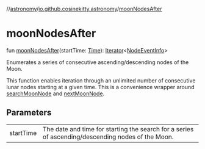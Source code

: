 //[astronomy](../../index.md)/[io.github.cosinekitty.astronomy](index.md)/[moonNodesAfter](moon-nodes-after.md)

# moonNodesAfter

fun [moonNodesAfter](moon-nodes-after.md)(startTime: [Time](-time/index.md)): [Iterator](https://kotlinlang.org/api/latest/jvm/stdlib/kotlin.collections/-iterator/index.html)&lt;[NodeEventInfo](-node-event-info/index.md)&gt;

Enumerates a series of consecutive ascending/descending nodes of the Moon.

This function enables iteration through an unlimited number of consecutive lunar nodes starting at a given time. This is a convenience wrapper around [searchMoonNode](search-moon-node.md) and [nextMoonNode](next-moon-node.md).

## Parameters

| | |
|---|---|
| startTime | The date and time for starting the search for a series of ascending/descending nodes of the Moon. |
